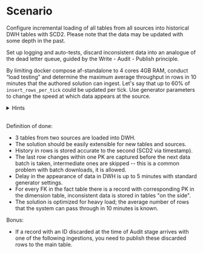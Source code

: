 # Scenario

Configure incremental loading of all tables from all sources into historical DWH tables with SCD2. Please note that the data may be updated with some depth in the past.

Set up logging and auto-tests, discard inconsistent data into an analogue of the dead letter queue, guided by the Write - Audit - Publish principle.

By limiting docker compose af-standalone to 4 cores 4GB RAM, conduct “load testing” and determine the maximum average throughput in rows in 10 minutes that the authored solution can ingest. Let's say that up to 60% of `insert_rows_per_tick` could be updated per tick. Use generator parameters to change the speed at which data appears at the source.

<details>
<summary>Hints</summary>
<br>

* To avoid breaking the logic, keep the generator values comparison in the following order: STOP_GENERATOR_AFTER_SEC > DELETE_OLDER_THAN_SEC > UPDATE_NOT_OLDER_THAN_SEC > TICK_INTERVAL_SEC.
</details>
<br>

Definition of done:
* 3 tables from two sources are loaded into DWH.
* The solution should be easily extensible for new tables and sources.
* History in rows is stored accurate to the second (SCD2 via timestamp).
* The last row changes within one PK are captured before the next data batch is taken, intermediate ones are skipped -- this is a common problem with batch downloads, it is allowed.
* Delay in the appearance of data in DWH is up to 5 minutes with standard generator settings.
* For every FK in the fact table there is a record with corresponding PK in the dimension table, inconsistent data is stored in tables "on the side".
* The solution is optimized for heavy load; the average number of rows that the system can pass through in 10 minutes is known.

Bonus:
* If a record with an ID discarded at the time of Audit stage arrives with one of the following ingestions, you need to publish these discarded rows to the main table.